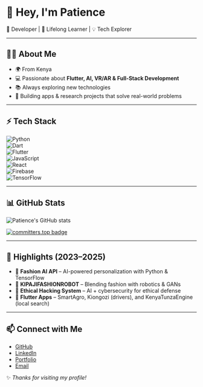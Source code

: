 # 👋 Hey, I'm Patience  

🚀 Developer | 🌱 Lifelong Learner | 💡 Tech Explorer  

---

## 🧑‍💻 About Me  
- 🌍 From Kenya  
- 💻 Passionate about **Flutter, AI, VR/AR & Full-Stack Development**  
- 📚 Always exploring new technologies  
- 🎯 Building apps & research projects that solve real-world problems  

---

## ⚡ Tech Stack  
![Python](https://img.shields.io/badge/-Python-3776AB?logo=python&logoColor=white)  
![Dart](https://img.shields.io/badge/-Dart-0175C2?logo=dart&logoColor=white)  
![Flutter](https://img.shields.io/badge/-Flutter-02569B?logo=flutter&logoColor=white)  
![JavaScript](https://img.shields.io/badge/-JavaScript-F7DF1E?logo=javascript&logoColor=black)  
![React](https://img.shields.io/badge/-React-61DAFB?logo=react&logoColor=black)  
![Firebase](https://img.shields.io/badge/-Firebase-FFCA28?logo=firebase&logoColor=black)  
![TensorFlow](https://img.shields.io/badge/-TensorFlow-FF6F00?logo=tensorflow&logoColor=white)  

---

## 📊 GitHub Stats  
![Patience's GitHub stats](https://github-readme-stats.vercel.app/api?username=Patiencewantae123&show_icons=true&theme=radical)  

[![committers.top badge](https://user-badge.committers.top/kenya/Patiencewantae123.svg)](https://committers.top/kenya.html)  

---

## 🚀 Highlights (2023–2025)  
- 🧵 **Fashion AI API** – AI-powered personalization with Python & TensorFlow  
- 🤖 **KIPAJIFASHIONROBOT** – Blending fashion with robotics & GANs  
- 🔐 **Ethical Hacking System** – AI + cybersecurity for ethical defense  
- 📱 **Flutter Apps** – SmartAgro, Kiongozi (drivers), and KenyaTunzaEngine (local search)  

---

## 📫 Connect with Me  
- [GitHub](https://github.com/Patiencewantae123)  
- [LinkedIn](https://www.linkedin.com/in/patience-wangui-840516225)  
- [Portfolio](https://sites.google.com/view/patience-wangui/home)  
- [Email](mailto:patience.cui.g@gmail.com)  

✨ *Thanks for visiting my profile!*  
